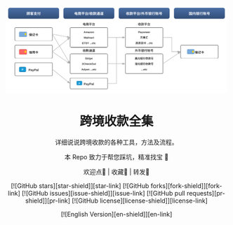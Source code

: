<div align="center"><a name="readme-top"></a>

![Overseas-funds-to-RMB-by-eCOM](./svgviewer-output.svg)

<h1>跨境收款全集</h1>

详细说说跨境收款的各种工具，方法及流程。

本 Repo 致力于帮您踩坑，精准找宝 🤩

欢迎点🌟 | 收藏🔖 | 转发🫰

[![GitHub stars][star-shield]][star-link]
[![GitHub forks][fork-shield]][fork-link]
[![GitHub issues][issue-shield]][issue-link]
[![GitHub pull requests][pr-shield]][pr-link]
[![GitHub license][license-shield]][license-link]

[![English Version][en-shield]][en-link]

</div>
